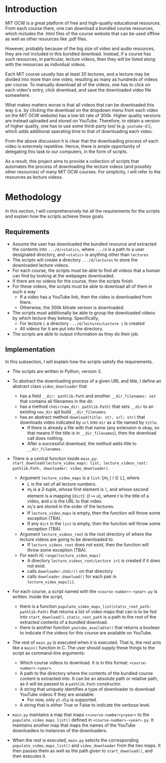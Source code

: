 # Introduction
MIT OCW is a great platform of free and high-quality educational resources.
From each course there, one can download a bundled course resources, which includes the 
.html files of the course website that can be used offline as well as other resources like .pdf files.

However, probably because of the big size of video and audio resources, they are not included in this bundled download.
Instead, if a course has such resources, in particular, lecture videos, then they will be listed along with the resources as individual videos.

Each MIT course usually has at least 20 lectures, and a lecture may be divided into more than one video, resulting as many as hundreds of videos per course. To manually download all of the videos, one has to click on each video's entry, click download, and save the downloaded video file somewhere.

What makes matters worse is that all videos that can be downloaded this way (i.e. by clicking the download on the dropdown menu from each video on the MIT OCW website) has a low bit rate of 300k. Higher quality versions are instead uploaded and stored on YouTube. Therefore, to obtain a version of higher quality, one has to use some third-party tool (e.g. `youtube-dl`), which adds additional operating time to that of downloading each video.

From the above discussion it is clear that the downloading process of each video is extermely repetitive. Hence, there is ample opportunity of delegating this task to our computers, in the form of scripts.

As a result, this project aims to provide a collection of scripts that automates the process of downloading the lecture videos (and possibly other resources) of many MIT OCW courses. For simplicity, I will refer to the resources as lecture videos.

# Methodology
In this section, I will comprehensively list all the requirements for the scripts and explain how the scripts achieve these goals.

## Requirements

- Assume the user has downloaded the bundled resource and extracted the contents into `.../d/<static>`, where `.../d` is a path to a user designated directory, and `<static>` is anything other than `lectures`
- The scripts will create a directory `.../d/lectures` to store the downloaded lecture videos.
- For each course, the scripts must be able to find all videos that a human can find by looking at the webpages downloaded.
- If there are no videos for the course, then the scripts finish.
- For these videos, the scripts must be able to download all of them in such a way
    - If a video has a YouTube link, then the video is downloaded from there.
    - Otherwise, the 300k bitrate version is downloaded.
- The scripts must additionally be able to group the downloaded videos by which lecture they belong. Specifically,
    - For lecture $i$, a directory `.../d/lectures/Lecture i` is created
    - All videos for it are put into the directory.
- The scripts are able to output information as they do their job.

## Implementation
In this subsection, I will explain how the scripts satisfy the requirements.

- The scripts are written in Python, version 3.

- To abstract the downloading process of a given URL and title, I define an abstract class `video_downloader` that
    - has a field `__dir: pathlib.Path` and another `__dir_filenames: set` that contains all filenames in the dir.
    - has a method `chdir(new_dir: pathlib.Path)` that sets `__dir` to an existing `new_dir` ajd build `__dir_filenames`.
    - has an abstract method `download(title: str, url: str)` that downloads video indicated by `url` into `dir` as a file named by `title`. 
        - If there is already a file with that name (any extension is okay, so that means if the title is in `__dir_filenames`), then the download call does nothing. 
        - After a successful download, the method adds title to `__dir_filenames`.

- There is a central function inside `main.py`: 
`start_download(lecture_video_maps: list, lecture_videos_root: pathlib.Path, downloader: video_downloader)`.
    - Argument `lecture_video_maps` is a `list`: $[m_l \mid l \in L]$, where
        - $L$ is the set of all lecture numbers.
        - $m_l$ is a 2-tuple, whose first element is `l`, and whose second element is a mapping (`dict`): $\{t \mapsto u\}$, where $t$ is the title of a video, and $u$ is the URL to that video.
        - $m_l$'s are stored in the order of the lectures.
        - If `lecture_video_maps` is empty, then the function will throw some exception (TBA).
        - If any `dict` in the `list` is empty, then the function will throw some exception (TBA).
    - Argument `lecture_videos_root` is the root directory of where the lecture videos are going to be downloaded to.
        - If `lecture_videos_root` does not exist, then the function will throw some exception (TBA).
    - For each $i \in$ `range(lecture_video_maps)`
        - A directory `lecture_videos_root/Lecture i+1` is created if it does not exist.
        - calls `downloader.chdir()` on that directory
        - calls `downloader.download()` for each pair in `lecture_video_maps[i]`.

- For each course, a script named with the `<course-number>-<year>.py` is written. Inside the script, 
    - there is a function `populate_video_maps_list(static_root_path: pathlib.Path)` that returns a list of video maps that can is to be fed into `start_download()`. `static_root_path` is a path to the root of the extracted contents of a bundled download.
    - there is another function `youtube_available()` that returns a boolean to indicate if the videos for this course are available on YouTube.

- The rest of `main.py` is executed when it is executed. That is, the rest acts like a `main()` function in C. The user should supply these things to the script as command-line arguments:
    - Which course videos to download. It is in this format: `<course-number>-<year>`.
    - A path to the directory where the contents of the bundled course content is extracted into. It can be an absolute path or relative path, as it will be passed to a `pathlib.Path` constructor.
    - A string that uniquely identifies a type of downloader to download YouTube videos if they are avialable.
        - For now, only `yt-dlp` is supported.
    - A string that is either True or False to indicate the verbose level.

- `main.py` maintains a map that maps `c<course-number>y<year>` to the `populate_video_maps_list()` defined in `<course-number>-<year>.py`. It maintains another map that maps the names of the YouTube downloaders to instances of the downloaders.

- When the rest is executed, `main.py` selects the corresponding `populate_video_maps_list()` and `video_downloader` from the two maps. It then passes them as well as the path given to `start_download()`, and then executes it.

